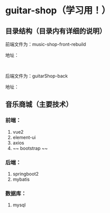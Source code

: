 # guitar-shop（学习用！）

## 目录结构（目录内有详细的说明）

前端文件为：music-shop-front-rebuild

地址：

<br>

后端文件为：guitarShop-back

地址：


## 音乐商城（主要技术）

### 前端：

1. vue2
2. element-ui
3. axios
4. ~~ bootstrap ~~

### 后端：

1. springboot2
2. mybatis

### 数据库：

1. mysql



